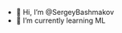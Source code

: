 - 👋 Hi, I’m @SergeyBashmakov
- 🌱 I’m currently learning ML

<!---
SergeyBashmakov/SergeyBashmakov is a ✨ special ✨ repository because its `README.md` (this file) appears on your GitHub profile.
You can click the Preview link to take a look at your changes.
--->
